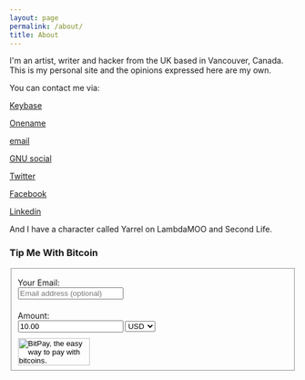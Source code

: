 ```yaml
---
layout: page
permalink: /about/
title: About
---
```


I'm an artist, writer and hacker from the UK based in Vancouver, Canada. This is my personal site and the opinions expressed here are my own.

You can contact me via:

[Keybase](https://keybase.io/)

[Onename](https://onename.com/robmyers)

[email](mailto:rob@robmyers.orgDELETE_THIS_BIT)

[GNU social](https://quitter.se/robmyers)

[Twitter](https://twitter.com/robmyers)

[Facebook](https://www.facebook.com/r0bmyers)

[Linkedin](http://uk.linkedin.com/in/robertmyers)

And I have a character called Yarrel on LambdaMOO and Second Life.

<h3>Tip Me With Bitcoin</h3>
<style>
.bitpay-donate ul, .bitpay-donate li {padding:0;margin:0;list-style:none;}
.bitpay-donate li {padding:10px 0;}
input.bitpay-donate-error {border:2px solid red;}
</style>
<form class="bitpay-donate" action="https://bitpay.com/checkout" method="post" onsubmit="return checkRequiredFields(this);">
<input name="action" type="hidden" value="checkout">
<fieldset>
<ul>
<li class="bitpay-donate-field"><label>Your Email:</label><br /><input class="bitpay-donate-field-email" name="orderID" type="email" placeholder="Email address (optional)" maxlength="50" autocapitalize="off" autocorrect="off"/><br />
</li>
<li class="bitpay-donate-field"><label>Amount:</label><br /><input class="bitpay-donate-field-price" name="price" type="number" value="10.00" placeholder="Amount" maxlength="10" min="0.000006" step="0.000001"/>
<select class="bitpay-donate-field-currency" name="currency" value="">
<option selected="selected" value="USD">USD</option>
<option value="BTC">BTC</option>
<option value="EUR">EUR</option>
<option value="GBP">GBP</option>
<option value="AUD">AUD</option>
<option value="BGN">BGN</option>
<option value="BRL">BRL</option>
<option value="CAD">CAD</option>
<option value="CHF">CHF</option>
<option value="CNY">CNY</option>
<option value="CZK">CZK</option>
<option value="DKK">DKK</option>
<option value="HKD">HKD</option>
<option value="HRK">HRK</option>
<option value="HUF">HUF</option>
<option value="IDR">IDR</option>
<option value="ILS">ILS</option>
<option value="INR">INR</option>
<option value="JPY">JPY</option>
<option value="KRW">KRW</option>
<option value="LTL">LTL</option>
<option value="LVL">LVL</option>
<option value="MXN">MXN</option>
<option value="MYR">MYR</option>
<option value="NOK">NOK</option>
<option value="NZD">NZD</option>
<option value="PHP">PHP</option>
<option value="PLN">PLN</option>
<option value="RON">RON</option>
<option value="RUB">RUB</option>
<option value="SEK">SEK</option>
<option value="SGD">SGD</option>
<option value="THB">THB</option>
<option value="TRY">TRY</option>
<option value="ZAR">ZAR</option>
</select>
</li>
</ul>
<input type="hidden" name="data" value="yYMCiiz6smvjiF27NB3St0uRef7qKEFqzNF/76kFHn0ZyG3ZN9AQjYG98HjAh6dvKah33JTESvqYEausZnYuksjIcJ1cg/Cu13ckPB35cDRjpncSRxfs1F1gFxjct/72fspCpBv046lX1BZBGxy5Oick2pOmVL4z8HhtxJRurDAXi2vjTqskvr+6TDEUR7Wh4ufRvIx2wTcm58Nl6t1ewjY//IrJK0efjduAjfzTg4XxAwJYYffj4gosEVqdGgrR"> 
<div class="bitpay-donate-button-wrapper">
<input class="bitpay-donate-button" name="submit" src="https://bitpay.com/img/donate-button.svg" onerror="this.onerror=null; this.src='https://bitpay.com/img/donate-button-md.png'" width="126" height="48" type="image" alt="BitPay, the easy way to pay with bitcoins." border="0">
</div>
</fieldset>
</form>
<script type="text/javascript">
function checkRequiredFields(form){
function isFilled(field){
if (field.value.length < 1){
return false;
}
return true;
}
var elements = form.elements;
var invalid = false;
for(var i=0; i<elements.length; i++) {
elements[i].className = elements[i].className.replace('bitpay-donate-error', '');
if(elements[i].className.indexOf("required") != -1) {
if(!isFilled(elements[i])){
elements[i].className = elements[i].className + ' bitpay-donate-error';
invalid = true;
};
};
}
if ( invalid ) {
return false;
}
var donationElement = document.getElementById('donation-value');
if(donationElement){
var enteredDonation = Number(donationElement.value);
var maximumDonation = Number(document.getElementById('reference-maximum').value);
if(enteredDonation > maximumDonation){
alert("Your donation was larger than the allowed maximum of " + Number(maximumDonation).toFixed(2))
return false;
};
};
return true;
};
</script>